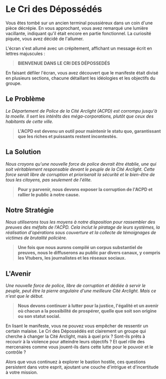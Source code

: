 # Le Cri des Dépossédés

Vous êtes tombé sur un ancien terminal poussiéreux dans un coin d'une pièce décrépie. En vous approchant, vous avez remarqué une lumière vacillante, indiquant qu'il était encore en partie fonctionnel. La curiosité piquée, vous avez décidé de l'allumer.

L'écran s'est allumé avec un crépitement, affichant un message écrit en lettres majuscules :

> **BIENVENUE DANS LE CRI DES DÉPOSSEDÉS**

En faisant défiler l'écran, vous avez découvert que le manifeste était divisé en plusieurs sections, chacune détaillant les idéologies et les objectifs du groupe.

## Le Problème

_Le Département de Police de la Cité Arclight (ACPD) est corrompu jusqu'à la moelle. Il sert les intérêts des méga-corporations, plutôt que ceux des habitants de cette ville._

> **L'ACPD est devenu un outil pour maintenir le statu quo, garantissant que les riches et puissants restent incontestés.**

## La Solution

_Nous croyons qu'une nouvelle force de police devrait être établie, une qui soit véritablement responsable devant le peuple de la Cité Arclight. Cette force serait libre de corruption et prioriserait la sécurité et le bien-être de tous les citoyens, pas seulement de l'élite._

> **Pour y parvenir, nous devons exposer la corruption de l'ACPD et rallier le public à notre cause.**

## Notre Stratégie

_Nous utiliserons tous les moyens à notre disposition pour rassembler des preuves des méfaits de l'ACPD. Cela inclut le piratage de leurs systèmes, la réalisation d'opérations sous couverture et la collecte de témoignages de victimes de brutalité policière._

> **Une fois que nous aurons compilé un corpus substantiel de preuves, nous le diffuserons au public par divers canaux, y compris les Vtubers, les journalistes et les réseaux sociaux.**

## L'Avenir

_Une nouvelle force de police, libre de corruption et dédiée à servir le peuple, peut être la pierre angulaire d'une meilleure Cité Arclight. Mais ce n'est que le début._

> **Nous devons continuer à lutter pour la justice, l'égalité et un avenir où chacun a la possibilité de prospérer, quelle que soit son origine ou son statut social.**

En lisant le manifeste, vous ne pouvez vous empêcher de ressentir un certain malaise. Le Cri des Dépossédés est clairement un groupe qui cherche à changer la Cité Arclight, mais à quel prix ? Sont-ils prêts à recourir à la violence pour atteindre leurs objectifs ? Et quel rôle des mercenaires comme vous jouent-ils dans cette lutte pour le pouvoir et le contrôle ?

Alors que vous continuez à explorer le bastion hostile, ces questions persistent dans votre esprit, ajoutant une couche d'intrigue et d'incertitude à votre mission.
